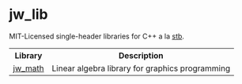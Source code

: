 # jw_lib

MIT-Licensed single-header libraries for C++ a la [stb](https://github.com/nothings/stb).

<center>
  <table>
    <tr>
      <th>Library</th>
      <th>Description</th>
    </tr>
    <tr>
      <td><a href="./jw_math.hpp">jw_math</a></td>
      <td>Linear algebra library for graphics programming</td>
    </tr>
  </table>
</center>
